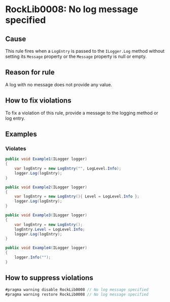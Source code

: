 # RockLib0008: No log message specified

## Cause

This rule fires when a `LogEntry` is passed to the `ILogger.Log` method without setting its `Message` property or the `Message` property is null or empty.

## Reason for rule

A log with no message does not provide any value.

## How to fix violations

To fix a violation of this rule, provide a message to the logging method or log entry.

## Examples

### Violates

```c#
public void Example1(ILogger logger)
{
    var logEntry = new LogEntry("", LogLevel.Info);
    logger.Log(logEntry);
}

public void Example2(ILogger logger)
{
    var logEntry = new LogEntry(){ Level = LogLevel.Info };
    logger.Log(logEntry);
}

public void Example3(ILogger logger)
{
    var logEntry = new LogEntry();
    logEntry.Level = LogLevel.Info;
    logger.Log(logEntry);
}

public void Example4(ILogger logger)
{
    logger.Info("");
}
```

## How to suppress violations

```c#
#pragma warning disable RockLib0008 // No log message specified
#pragma warning restore RockLib0008 // No log message specified
```
